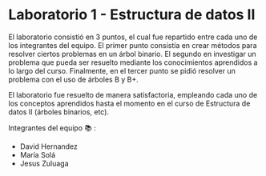 # Laboratorio 1 - Estructura de datos II

El laboratorio consistió en 3 puntos, el cual fue repartido entre cada uno de los integrantes del equipo. El primer punto consistía en crear métodos para resolver ciertos problemas en un árbol binario. El segundo en investigar un problema que pueda ser resuelto mediante los conocimientos aprendidos a lo largo del curso. Finalmente, en el tercer punto se pidió resolver un problema con el uso de árboles B y B+.

El laboratorio fue resuelto de manera satisfactoria, empleando cada uno de los conceptos aprendidos hasta el momento en el curso de Estructura de datos II (árboles binarios, etc).

Integrantes del equipo 📚 :

- David Hernandez
- María Solá
- Jesus Zuluaga